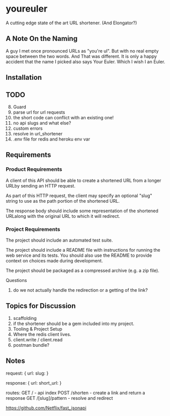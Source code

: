 # youreuler

A cutting edge state of the art URL shortener.  (And Elongator?)

## A Note On the Naming

A guy I met once pronounced URLs as "you're ul".  But with no real empty space between the two words.  And That was different.  It is only a happy accident that the name I picked also says Your Euler.  Which I wish I an Euler.

## Installation

## TODO

8. Guard
16. parse url for url requests
17. the short code can conflict with an existing one!
18. no api slugs and what else?
19. custom errors
20. resolve in url_shortener
21. .env file for redis and heroku env var

## Requirements

### Product Requirements

A client of this API should be able to create a shortened URL from a longer URLby sending an HTTP request.

As part of this HTTP request, the client may specify an optional "slug" string to use as the path portion of the shortened URL.

The response body should include some representation of the shortened URLalong with the original URL to which it will redirect.

### Project Requirements

The project should include an automated test suite.

The project should include a README file with instructions for running the web service and its tests. You should also use the README to provide context on choices made during development.

The project should be packaged as a compressed archive (e.g. a zip file).

Questions
1. do we not actually handle the redirection or a getting of the link?

## Topics for Discussion
1. scaffolding
2. if the shortener should be a gem included into my project.
3. Tooling & Project Setup
4. Where the redis client lives.
5. client.write / client.read
6. postman bundle?

## Notes

request:
{
  url:
  slug:
}

response:
{
  url:
  short_url:
}

routes:
GET / - api index
POST /shorten - create a link and return a response
GET /[slug]/pattern - resolve and redirect

https://github.com/Netflix/fast_jsonapi